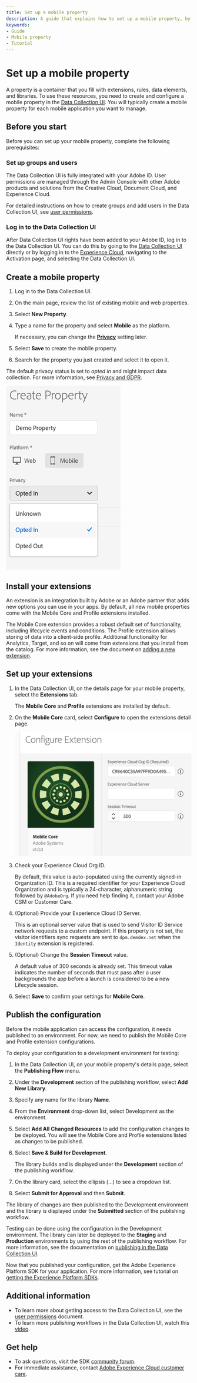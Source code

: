 ```yaml
---
title: Set up a mobile property
description: A guide that explains how to set up a mobile property, by creating the property, installing extensions, and publishing the configuration. Completing this process allows you to use Mobile SDK.
keywords:
- Guide
- Mobile property
- Tutorial
---
```


# Set up a mobile property

A property is a container that you fill with extensions, rules, data elements, and libraries. To use these resources, you need to create and configure a mobile property in the [Data Collection UI](https://experience.adobe.com/#/data-collection/). You will typically create a mobile property for each mobile application you want to manage.

## Before you start

Before you can set up your mobile property, complete the following prerequisites:

### Set up groups and users

The Data Collection UI is fully integrated with your Adobe ID. User permissions are managed through the Admin Console with other Adobe products and solutions from the Creative Cloud, Document Cloud, and Experience Cloud.

For detailed instructions on how to create groups and add users in the Data Collection UI, see [user permissions](https://experienceleague.adobe.com/docs/experience-platform/tags/admin/user-permissions.html).

### Log in to the Data Collection UI

After Data Collection UI rights have been added to your Adobe ID, log in to the Data Collection UI. You can do this by going to the [Data Collection UI](https://experience.adobe.com/#/data-collection) directly or by logging in to the [Experience Cloud](https://experiencecloud.adobe.com), navigating to the Activation page, and selecting the Data Collection UI.

## Create a mobile property

1. Log in to the Data Collection UI.
2. On the main page, review the list of existing mobile and web properties.
3. Select **New Property**.
4. Type a name for the property and select **Mobile** as the platform.

   If necessary, you can change the [**Privacy**](../../resources/privacy-and-gdpr.md#set-and-get-privacy-status) setting later.

5. Select **Save** to create the mobile property.
6. Search for the property you just created and select it to open it.

<InlineAlert variant="warning" slots="text"/>

The default privacy status is set to _opted in_ and might impact data collection. For more information, see [Privacy and GDPR](../../resources/privacy-and-gdpr.md).

![Setting default privacy status](./assets/create-a-mobile-property/create-mobile-property.png)

## Install your extensions

An extension is an integration built by Adobe or an Adobe partner that adds new options you can use in your apps. By default, all new mobile properties come with the Mobile Core and Profile extensions installed.

The Mobile Core extension provides a robust default set of functionality, including lifecycle events and conditions. The Profile extension allows storing of data into a client-side profile. Additional functionality for Analytics, Target, and so on will come from extensions that you install from the catalog. For more information, see the document on [adding a new extension](https://experienceleague.adobe.com/docs/experience-platform/tags/ui/extensions/overview.html#add-a-new-extension).

## Set up your extensions

1. In the Data Collection UI, on the details page for your mobile property, select the **Extensions** tab.

   The **Mobile Core** and **Profile** extensions are installed by default.

2. On the **Mobile Core** card, select **Configure** to open the extensions detail page.

   ![](./assets/create-a-mobile-property/configure-extension.png)

3. Check your Experience Cloud Org ID.

   By default, this value is auto-populated using the currently signed-in Organization ID. This is a required identifier for your Experience Cloud Organization and is typically a 24-character, alphanumeric string followed by `@AdobeOrg`. If you need help finding it, contact your Adobe CSM or Customer Care.

4. (Optional) Provide your Experience Cloud ID Server.

   This is an optional server value that is used to send Visitor ID Service network requests to a custom endpoint. If this property is not set, the visitor identifiers sync requests are sent to `dpm.demdex.net` when the `Identity` extension is registered.

5. (Optional) Change the **Session Timeout** value.

   A default value of 300 seconds is already set. This timeout value indicates the number of seconds that must pass after a user backgrounds the app before a launch is considered to be a new Lifecycle session.

6. Select **Save** to confirm your settings for **Mobile Core**.

## Publish the configuration

Before the mobile application can access the configuration, it needs published to an environment. For now, we need to publish the Mobile Core and Profile extension configurations.

To deploy your configuration to a development environment for testing:

1. In the Data Collection UI, on your mobile property's details page, select the **Publishing Flow** menu.
2. Under the **Development** section of the publishing workflow, select **Add New Library**.
3. Specify any name for the library **Name**.
4. From the **Environment** drop-down list, select Development as the environment.
5. Select **Add All Changed Resources** to add the configuration changes to be deployed. You will see the Mobile Core and Profile extensions listed as changes to be published.
6. Select **Save & Build for Development**.

   The library builds and is displayed under the **Development** section of the publishing workflow.

7. On the library card, select the ellipsis (...) to see a dropdown list.
8. Select **Submit for Approval** and then **Submit**.

The library of changes are then published to the Development environment and the library is displayed under the **Submitted** section of the publishing workflow.

<InlineAlert variant="info" slots="text"/>

Testing can be done using the configuration in the Development environment. The library can later be deployed to the **Staging** and **Production** environments by using the rest of the publishing workflow. For more information, see the documentation on [publishing in the Data Collection UI](https://experienceleague.adobe.com/docs/experience-platform/tags/publish/overview.html).

Now that you published your configuration, get the Adobe Experience Platform SDK for your application. For more information, see tutorial on [getting the Experience Platform SDKs](./get-the-sdk.md).

## Additional information

* To learn more about getting access to the Data Collection UI, see the [user permissions](https://experienceleague.adobe.com/docs/experience-platform/tags/admin/manage-permissions.html) document.
* To learn more publishing workflows in the Data Collection UI, watch this [video](https://www.youtube.com/embed/Pe-YSn26_xI).

## Get help

* To ask questions, visit the SDK [community forum](https://experienceleaguecommunities.adobe.com/t5/adobe-experience-platform/ct-p/adobe-experience-platform-community).
* For immediate assistance, contact [Adobe Experience Cloud customer care](https://experienceleague.adobe.com/?support-solution=General#support).
